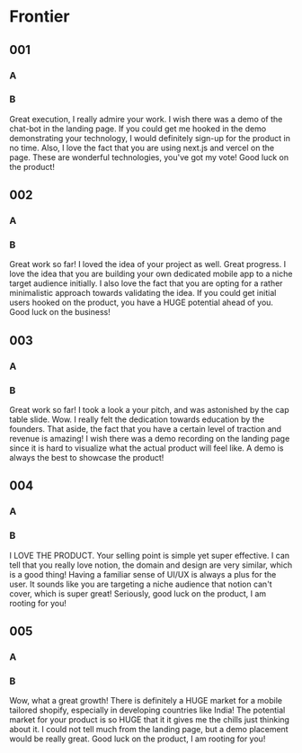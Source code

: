 # Frontier

## 001

### A

### B

Great execution, I really admire your work. I wish there was a demo of the chat-bot in the landing page. If you could get me hooked in the demo demonstrating your technology, I would definitely sign-up for the product in no time. Also, I love the fact that you are using next.js and vercel on the page. These are wonderful technologies, you've got my vote! Good luck on the product!

## 002

### A

### B

Great work so far! I loved the idea of your project as well. Great progress. I love the idea that you are building your own dedicated mobile app to a niche target audience initially. I also love the fact that you are opting for a rather minimalistic approach towards validating the idea. If you could get initial users hooked on the product, you have a HUGE potential ahead of you. Good luck on the business!

## 003

### A

### B

Great work so far! I took a look a your pitch, and was astonished by the cap table slide. Wow. I really felt the dedication towards education by the founders. That aside, the fact that you have a certain level of traction and revenue is amazing! I wish there was a demo recording on the landing page since it is hard to visualize what the actual product will feel like. A demo is always the best to showcase the product!

## 004

### A

### B

I LOVE THE PRODUCT. Your selling point is simple yet super effective. I can tell that you really love notion, the domain and design are very similar, which is a good thing! Having a familiar sense of UI/UX is always a plus for the user. It sounds like you are targeting a niche audience that notion can't cover, which is super great! Seriously, good luck on the product, I am rooting for you!

## 005

### A

### B

Wow, what a great growth! There is definitely a HUGE market for a mobile tailored shopify, especially in developing countries like India! The potential market for your product is so HUGE that it it gives me the chills just thinking about it. I could not tell much from the landing page, but a demo placement would be really great. Good luck on the product, I am rooting for you!
